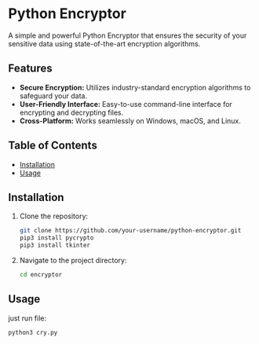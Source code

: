 # Python Encryptor



A simple and powerful Python Encryptor that ensures the security of your sensitive data using state-of-the-art encryption algorithms.

## Features

- **Secure Encryption:** Utilizes industry-standard encryption algorithms to safeguard your data.
- **User-Friendly Interface:** Easy-to-use command-line interface for encrypting and decrypting files.
- **Cross-Platform:** Works seamlessly on Windows, macOS, and Linux.

## Table of Contents

- [Installation](#installation)
- [Usage](#usage)


## Installation

1. Clone the repository:

    ```bash
    git clone https://github.com/your-username/python-encryptor.git
    pip3 install pycrypto
    pip3 install tkinter
    ```

2. Navigate to the project directory:

    ```bash
    cd encryptor
    ```


## Usage

just run file:

```bash
python3 cry.py
